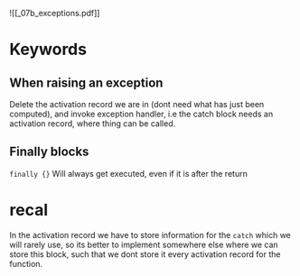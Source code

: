 ![[_07b_exceptions.pdf]]
# Keywords
## When raising an exception
Delete the activation record we are in (dont need what has just been computed), and invoke exception handler, i.e the catch block needs an activation record, where thing can be called.

## Finally blocks
`finally {}`
Will always get executed, even if it is after the return


# recal
In the activation record we have to store information for the `catch` which we will rarely use, so its better to implement somewhere else where we can store this block, such that we dont store it every activation record for the function.
